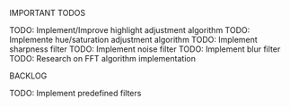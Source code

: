 IMPORTANT TODOS

TODO: Implement/Improve highlight adjustment algorithm
TODO: Implemente hue/saturation adjustment algorithm
TODO: Implement sharpness filter
TODO: Implement noise filter
TODO: Implement blur filter
TODO: Research on FFT algorithm implementation


BACKLOG

TODO: Implement predefined filters
